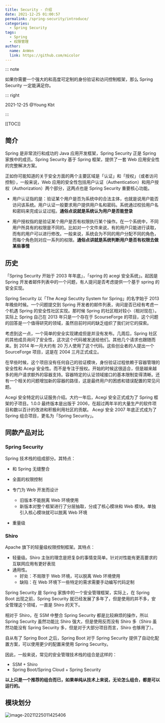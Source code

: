 ```yaml
---
title: Security - 介绍
date: 2021-12-25 01:00:57
permalink: /spring-security/introduce/
categories: 
  - Spring Security
tags: 
  - Spring
  - 权限管理
author: 
  name: AnWen
  link: https://github.com/micolor
---
```


::: note

如果你需要一个强大的和高度可定制的身份验证和访问控制框架，那么 Spring Security 一定能满足你。

::: right

2021-12-25 @Young Kbt

:::

[[TOC]]

## 简介

Spring 是非常流行和成功的 Java 应用开发框架，Spring Security 正是 Spring 家族中的成员。Spring Security 基于 Spring 框架，提供了一套 Web 应用安全性的完整解决方案。

正如你可能知道的关于安全方面的两个主要区域是「认证」和「授权」（或者访问控制），一般来说，Web 应用的安全性包括用户认证（Authentication）和用户授权（Authorization）两个部分，这两点也是 Spring Security 重要核心功能。 

- 用户认证指的是：验证某个用户是否为系统中的合法主体，也就是说用户能否访问该系统。用户认证一般要求用户提供用户名和密码。系统通过校验用户名和密码来完成认证过程。**通俗点说就是系统认为用户是否能登录**

- 用户授权指的是验证某个用户是否有权限执行某个操作。在一个系统中，不同用户所具有的权限是不同的。比如对一个文件来说，有的用户只能进行读取，而有的用户可以进行修改。一般来说，系统会为不同的用户分配不同的角色，而每个角色则对应一系列的权限。**通俗点讲就是系统判断用户是否有权限去做某些事情**

## 历史

「Spring Security 开始于 2003 年年底」，「spring 的 acegi 安全系统」。起因是 Spring 开发者邮件列表中的一个问题，有人提问是否考虑提供一个基于 spring 的安全实现。

Spring Security 以「The Acegi Secutity System for Spring」的名字始于 2013 年晚些时候。一个问题提交到 Spring 开发者的邮件列表，询问是否已经有考虑一个机遇 Spring 的安全性社区实现。那时候 Spring 的社区相对较小（相对现在）。实际上 Spring 自己在 2013 年只是一个存在于 ScourseForge 的项目，这个问题的回答是一个值得研究的领域，虽然目前时间的缺乏组织了我们对它的探索。

考虑到这一点，一个简单的安全实现建成但是并没有发布。几周后，Spring 社区的其他成员询问了安全性，这次这个代码被发送给他们。其他几个请求也跟随而来。到 2014 年一月大约有 20 万人使用了这个代码。这些创业者的人提出一个 SourceForge 项目，这是在 2004 三月正式成立。

在早些时候，这个项目没有任何自己的验证模块，身份验证过程依赖于容器管理的安全性和 Acegi 安全性。而不是专注于授权。开始的时候这很适合，但是越来越多的用户请求额外的容器支持。容器特定的认证领域接口的基本限制变得清晰。还有一个相关的问题增加新的容器的路径，这是最终用户的困惑和错误配置的常见问题。

Acegi 安全特定的认证服务介绍。大约一年后，Acegi 安全正式成为了 Spring 框架的子项目。1.0.0 最终版本是出版于 2006，在超过两年半的大量生产的软件项目和数以百计的改进和积极利用社区的贡献。 Acegi 安全 2007 年底正式成为了 Spring 组合项目，更名为「Spring Security」。

## 同款产品对比

### Spring Security

Spring 技术栈的组成部分。其特点：

- 和 Spring 无缝整合

- 全面的权限控制
- 专门为 Web 开发而设计
    - 旧版本不能脱离 Web 环境使用
    - 新版本对整个框架进行了分层抽取，分成了核心模块和 Web 模块。单独 引入核心模块就可以脱离 Web 环境
- 重量级

### Shiro

Apache 旗下的轻量级权限控制框架。其特点：

- 轻量级。Shiro 主张的理念是把复杂的事情变简单。针对对性能有更高要求的互联网应用有更好表现
- 通用性。
    - 好处：不局限于 Web 环境，可以脱离 Web 环境使用
    - 缺陷：在 Web 环境下一些特定的需求需要手动编写代码定制

Spring Security 是 Spring 家族中的一个安全管理框架，实际上，在 Spring Boot 出现之前，Spring Security 就已经发展了多年了，但是使用的并不多，安全管理这个领域，一直是 Shiro 的天下。

相对于 Shiro，在 SSM 中整合 Spring Security 都是比较麻烦的操作，所以 Spring  Security 虽然功能比 Shiro 强大，但是使用反而没有 Shiro 多（Shiro 虽然功能没有 Spring Security 多，但是对于大部分项目而言，Shiro 也够用了）。

自从有了 Spring Boot 之后，Spring Boot 对于 Spring Security 提供了自动化配置方案，可以使用更少的配置来使用 Spring Security。

因此，一般来说，常见的安全管理技术栈的组合是这样的：

- SSM + Shiro
- Spring Boot/Spring Cloud + Spring Security

**以上只是一个推荐的组合而已，如果单纯从技术上来说，无论怎么组合，都是可以运行的。**

## 模块划分

![image-20211225011425406](https://cdn.jsdelivr.net/gh/Kele-Bingtang/static/img/spring/security/20211225011429.png)